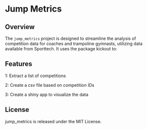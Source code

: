 # Jump Metrics

## Overview

The `jump_metrics` project is designed to streamline the analysis of competition data for coaches and trampoline gymnasts, utilizing data available from Sporttech. It uses the package kickout to: 

## Features

1: Extract a list of competitions

2: Create a csv file based on competition IDs

3: Create a shiny app to visualize the data


## License

jump_metrics is released under the MIT License.
